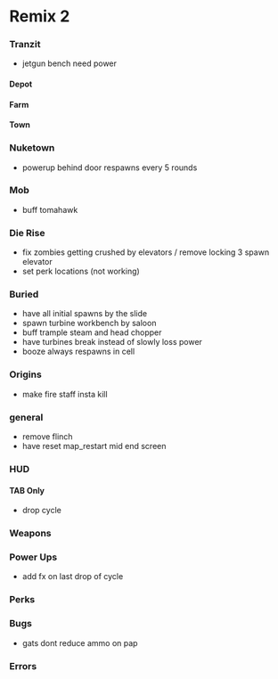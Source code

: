 # Remix 2

### Tranzit

- jetgun bench need power

#### Depot

#### Farm

#### Town

### Nuketown

- powerup behind door respawns every 5 rounds

### Mob

- buff tomahawk

### Die Rise

- fix zombies getting crushed by elevators / remove locking 3 spawn elevator
- set perk locations (not working)

### Buried

- have all initial spawns by the slide
- spawn turbine workbench by saloon
- buff trample steam and head chopper
- have turbines break instead of slowly loss power
- booze always respawns in cell

### Origins

- make fire staff insta kill

### general

- remove flinch
- have reset map_restart mid end screen

### HUD

#### TAB Only

- drop cycle

### Weapons

### Power Ups

- add fx on last drop of cycle

### Perks

### Bugs

- gats dont reduce ammo on pap

### Errors
